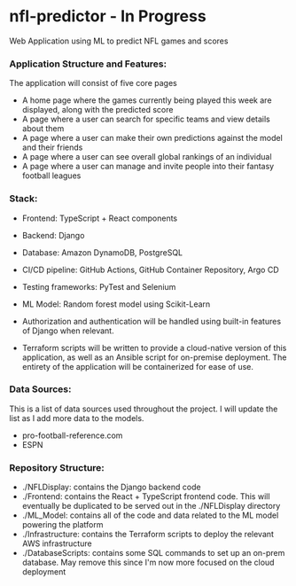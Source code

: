 # nfl-predictor - In Progress
Web Application using ML to predict NFL games and scores

### Application Structure and Features:

The application will consist of five core pages

- A home page where the games currently being played this week are displayed, along with the predicted score
- A page where a user can search for specific teams and view details about them
- A page where a user can make their own predictions against the model and their friends
- A page where a user can see overall global rankings of an individual
- A page where a user can manage and invite people into their fantasy football leagues

### Stack:

- Frontend: TypeScript + React components
- Backend: Django
- Database: Amazon DynamoDB, PostgreSQL
- CI/CD pipeline: GitHub Actions, GitHub Container Repository, Argo CD
- Testing frameworks: PyTest and Selenium
- ML Model: Random forest model using Scikit-Learn

- Authorization and authentication will be handled using built-in features of Django when relevant.
- Terraform scripts will be written to provide a cloud-native version of this application, as well as an Ansible script for on-premise deployment. The entirety of the application will be containerized for ease of use.

### Data Sources:

This is a list of data sources used throughout the project. I will update the list as I add more data to the models.

- pro-football-reference.com
- ESPN

### Repository Structure:
- ./NFLDisplay: contains the Django backend code
- ./Frontend: contains the React + TypeScript frontend code. This will eventually be duplicated to be served out in the ./NFLDisplay directory
- ./ML_Model: contains all of the code and data related to the ML model powering the platform
- ./Infrastructure: contains the Terraform scripts to deploy the relevant AWS infrastructure
- ./DatabaseScripts: contains some SQL commands to set up an on-prem database. May remove this since I'm now more focused on the cloud deployment
